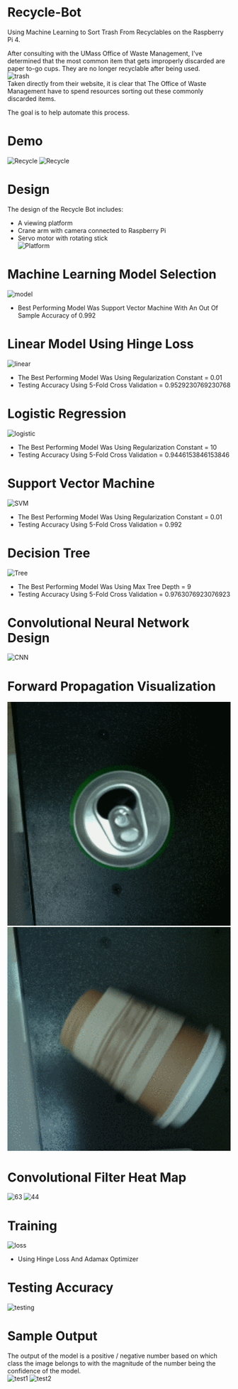 # Recycle-Bot
Using Machine Learning to Sort Trash From Recyclables on the Raspberry Pi 4. <br/>

After consulting with the UMass Office of Waste Management, I've determined that the most common item that gets improperly discarded are paper to-go cups. They are no longer recyclable after being used. <br/>
![trash](https://i.imgur.com/kAUAi2h.png) <br/>
Taken directly from their website, it is clear that The Office of Waste Management have to spend resources sorting out these commonly discarded items. <br/>

The goal is to help automate this process.

# Demo
![Recycle](https://github.com/vee-upatising/Recycle-AI/blob/master/Trash.gif)
![Recycle](https://github.com/vee-upatising/Recycle-AI/blob/master/Recycle.gif)
<br/>

# Design
The design of the Recycle Bot includes:<br/>
* A viewing platform
* Crane arm with camera connected to Raspberry Pi
* Servo motor with rotating stick<br/>
![Platform](https://i.imgur.com/4Z5y41F.jpg)

# Machine Learning Model Selection
![model](https://i.imgur.com/jTY9cpw.png)<br/>
* Best Performing Model Was Support Vector Machine With An Out Of Sample Accuracy of 0.992

# Linear Model Using Hinge Loss
![linear](https://i.imgur.com/q7s3rRz.png)<br/>
* The Best Performing Model Was Using Regularization Constant = 0.01<br/>
* Testing Accuracy Using 5-Fold Cross Validation = 0.9529230769230768

# Logistic Regression
![logistic](https://i.imgur.com/dhcOeSL.png)<br/>
* The Best Performing Model Was Using Regularization Constant = 10<br/>
* Testing Accuracy Using 5-Fold Cross Validation = 0.9446153846153846

# Support Vector Machine
![SVM](https://i.imgur.com/fJCgv1U.png)<br/>
* The Best Performing Model Was Using Regularization Constant = 0.01<br/>
* Testing Accuracy Using 5-Fold Cross Validation = 0.992

# Decision Tree
![Tree](https://i.imgur.com/YyWqpTD.png)<br/>
* The Best Performing Model Was Using Max Tree Depth = 9<br/>
* Testing Accuracy Using 5-Fold Cross Validation = 0.9763076923076923

# Convolutional Neural Network Design
![CNN](https://i.imgur.com/nBVDjjw.png)

# Forward Propagation Visualization
![Forward Prop](https://raw.githubusercontent.com/vee-upatising/Recycle-Bot/master/CNN%20Forward%20Propagation.gif)
![Forward Prop 2](https://raw.githubusercontent.com/vee-upatising/Recycle-Bot/master/CNN%20Forward%20Propagation%202.gif)

# Convolutional Filter Heat Map
![63](https://i.imgur.com/1KMa7YT.png)
![44](https://i.imgur.com/CGejYPs.png)

# Training
![loss](https://i.imgur.com/urBS8MK.png)<br/>
* Using Hinge Loss And Adamax Optimizer

# Testing Accuracy
![testing](https://i.imgur.com/qggApQM.png)

# Sample Output
The output of the model is a positive / negative number based on which class the image belongs to with the magnitude of the number being the confidence of the model.<br/>
![test1](https://i.imgur.com/nIcemHx.png)
![test2](https://i.imgur.com/TvuEe14.png)
